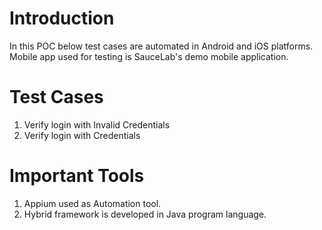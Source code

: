 # Introduction

In this POC below test cases are automated in Android and iOS platforms. Mobile app used for testing is SauceLab's demo mobile application.

# Test Cases
1. Verify login with Invalid Credentials
2. Verify login with Credentials


# Important Tools
1. Appium used as Automation tool.
2. Hybrid framework is developed in Java program language.
